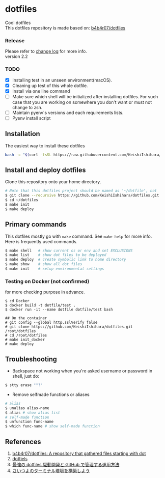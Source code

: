 # dotfiles
Cool dotfiles  
This dotfiles repository is made based on: [b4b4r07/dotfiles](https://github.com/b4b4r07/dotfiles)

### Release
Please refer to [change log](./CHANGELOG.md) for more info.  
version 2.2

### TODO
- [x] Installing test in an unseen environment(macOS).
- [x] Cleaning up test of this whole dotfile. 
- [x] Install via one line command
- [ ] Make sure which shell will be initialized after installing dotfiles. For such case that you are working on somewhere you don't want or must not change to zsh.
- [ ] Maintain pyenv's versions and each requirements lists.
- [ ] Pyenv install script

## Installation
The easiest way to install these dotfiles
```bash
bash -c "$(curl -fsSL https://raw.githubusercontent.com/KeishiIshihara/dotfiles/master/etc/init/install)"
```

## Install and deploy dotfiles
Clone this repository onto your home directory.
```bash
# Note that this dotfiles project should be named as '~/dotfile', not '~/.dotfile'
$ git clone --recursive https://github.com/KeishiIshihara/dotfiles.git ~/dotfiles
$ cd ~/dotfiles
$ make init
$ make deploy
```

## Primary commands
This dotfiles mostly go with `make` command. See `make help` for more info. Here is frequently used commands.
```bash
$ make shell   # show current os or env and set EXCLUSIONS
$ make list    # show dot files to be deployed
$ make deploy  # create symbolic link to home directory
$ make show    # show all dot files
$ make init    # setup environmental settings
```

### Testing on Docker (not confirmed)
for more checking purpose in advance.
```
$ cd Docker
$ docker build -t dotfile/test .
$ docker run -it --name dotfile dotfile/test bash

## On the container
# git config --global http.sslVerify false
# git clone https://github.com/KeishiIshihara/dotfiles.git /root/dotfiles
# cd /root/dotfiles
# make init_docker
# make deploy
```

## Troubleshooting 
- Backspace not working when you're asked username or password in shell, just do:
```bash
$ stty erase "^?"
```
- Remove selfmade functions or aliases
```bash
# alias
$ unalias alias-name
$ alias # show alias list
# self-made function
$ unfunction func-name
$ which func-name # show self-made function
```

## References
1. [b4b4r07/dotfiles: A repository that gathered files starting with dot](https://github.com/b4b4r07/dotfiles)
2. [dotfiels](https://github.com/amien8/dotfiles-b4b4r07)
3. [最強の dotfiles 駆動開発と GitHub で管理する運用方法](https://qiita.com/b4b4r07/items/b70178e021bef12cd4a2)
4. [さいつよのターミナル環境を構築しよう](https://qiita.com/b4b4r07/items/09815eda8ef72e0b472e)

